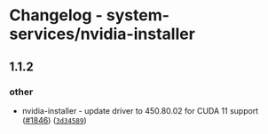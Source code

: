 # Changelog - system-services/nvidia-installer


## 1.1.2
### other
* nvidia-installer - update driver to 450.80.02 for CUDA 11 support ([#1846](https://github.wdf.sap.corp/ICN-ML/kube-submit-service/pull/1846)) ([`3d34589`](https://github.wdf.sap.corp/ICN-ML/kube-submit-service/commit/3d3458971f1d1785440bab80c24ee2e26fa00388))

